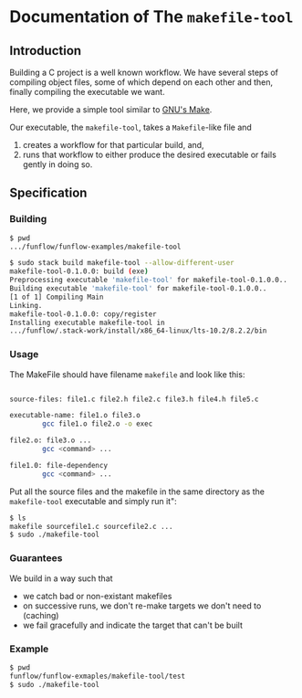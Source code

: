# Documentation of The `makefile-tool`

## Introduction

Building a C project is a well known workflow. We have several steps of 
compiling object files, some of which depend on each other and then, finally 
compiling the executable we want.

Here, we provide a simple tool similar to 
[GNU's Make](https://www.gnu.org/software/make/).

Our executable, the `makefile-tool`, takes a `Makefile`-like file
and 

1. creates a workflow for that particular build, and,
2. runs that workflow to either produce the desired executable or 
   fails gently in doing so.


## Specification

### Building

```bash
$ pwd
.../funflow/funflow-examples/makefile-tool

$ sudo stack build makefile-tool --allow-different-user
makefile-tool-0.1.0.0: build (exe)                                  
Preprocessing executable 'makefile-tool' for makefile-tool-0.1.0.0..                        
Building executable 'makefile-tool' for makefile-tool-0.1.0.0..                                
[1 of 1] Compiling Main             
Linking.
makefile-tool-0.1.0.0: copy/register                                                           
Installing executable makefile-tool in 
.../funflow/.stack-work/install/x86_64-linux/lts-10.2/8.2.2/bin 
```

### Usage

The MakeFile should have filename `makefile` 
and look like this:

```bash

source-files: file1.c file2.h file2.c file3.h file4.h file5.c

executable-name: file1.o file3.o
        gcc file1.o file2.o -o exec

file2.o: file3.o ...
        gcc <command> ...

file1.0: file-dependency
        gcc <command> ...

```
Put all the source files and the makefile in the 
same directory as the `makefile-tool` executable 
and simply run it":

```bash
$ ls
makefile sourcefile1.c sourcefile2.c ...
$ sudo ./makefile-tool
```

### Guarantees

We build in a way such that

 * we catch bad or non-existant makefiles
 * on successive runs, we don't re-make 
   targets we don't need to (caching)
 * we fail gracefully and indicate the target 
   that can't be built

### Example

```bash
$ pwd
funflow/funflow-exmaples/makefile-tool/test
$ sudo ./makefile-tool
```

  
